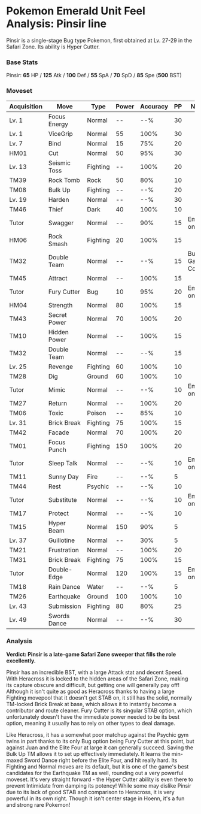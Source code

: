 # Pokemon Emerald Unit Feel Analysis: Pinsir line

Pinsir is a single-stage Bug type Pokemon, first obtained at Lv. 27-29 in the Safari Zone. Its ability is Hyper Cutter.

### Base Stats

Pinsir: **65** HP / **125** Atk / **100** Def / **55** SpA / **70** SpD / **85** Spe (**500** BST)

### Moveset

| Acquisition | Move         | Type     | Power | Accuracy | PP | Notes              |
|-------------|--------------|----------|-------|----------|----|--------------------|
| Lv. 1       | Focus Energy | Normal   | --    | --%      | 30 |                    |
| Lv. 1       | ViceGrip     | Normal   | 55    | 100%     | 30 |                    |
| Lv. 7       | Bind         | Normal   | 15    | 75%      | 20 |                    |
| HM01        | Cut          | Normal   | 50    | 95%      | 30 |                    |
| Lv. 13      | Seismic Toss | Fighting | --    | 100%     | 20 |                    |
| TM39        | Rock Tomb    | Rock     | 50    | 80%      | 10 |                    |
| TM08        | Bulk Up      | Fighting | --    | --%      | 20 |                    |
| Lv. 19      | Harden       | Normal   | --    | --%      | 30 |                    |
| TM46        | Thief        | Dark     | 40    | 100%     | 10 |                    |
| Tutor       | Swagger      | Normal   | --    | 90%      | 15 | Emerald only       |
| HM06        | Rock Smash   | Fighting | 20    | 100%     | 15 |                    |
| TM32        | Double Team  | Normal   | --    | --%      | 15 | Buy at Game Corner |
| TM45        | Attract      | Normal   | --    | 100%     | 15 |                    |
| Tutor       | Fury Cutter  | Bug      | 10    | 95%      | 20 | Emerald only       |
| HM04        | Strength     | Normal   | 80    | 100%     | 15 |                    |
| TM43        | Secret Power | Normal   | 70    | 100%     | 20 |                    |
| TM10        | Hidden Power | Normal   | --    | 100%     | 15 |                    |
| TM32        | Double Team  | Normal   | --    | --%      | 15 |                    |
| Lv. 25      | Revenge      | Fighting | 60    | 100%     | 10 |                    |
| TM28        | Dig          | Ground   | 60    | 100%     | 10 |                    |
| Tutor       | Mimic        | Normal   | --    | --%      | 10 | Emerald only       |
| TM27        | Return       | Normal   | --    | 100%     | 20 |                    |
| TM06        | Toxic        | Poison   | --    | 85%      | 10 |                    |
| Lv. 31      | Brick Break  | Fighting | 75    | 100%     | 15 |                    |
| TM42        | Facade       | Normal   | 70    | 100%     | 20 |                    |
| TM01        | Focus Punch  | Fighting | 150   | 100%     | 20 |                    |
| Tutor       | Sleep Talk   | Normal   | --    | --%      | 10 | Emerald only       |
| TM11        | Sunny Day    | Fire     | --    | --%      | 5  |                    |
| TM44        | Rest         | Psychic  | --    | --%      | 10 |                    |
| Tutor       | Substitute   | Normal   | --    | --%      | 10 | Emerald only       |
| TM17        | Protect      | Normal   | --    | --%      | 10 |                    |
| TM15        | Hyper Beam   | Normal   | 150   | 90%      | 5  |                    |
| Lv. 37      | Guillotine   | Normal   | --    | 30%      | 5  |                    |
| TM21        | Frustration  | Normal   | --    | 100%     | 20 |                    |
| TM31        | Brick Break  | Fighting | 75    | 100%     | 15 |                    |
| Tutor       | Double-Edge  | Normal   | 120   | 100%     | 15 | Emerald only       |
| TM18        | Rain Dance   | Water    | --    | --%      | 5  |                    |
| TM26        | Earthquake   | Ground   | 100   | 100%     | 10 |                    |
| Lv. 43      | Submission   | Fighting | 80    | 80%      | 25 |                    |
| Lv. 49      | Swords Dance | Normal   | --    | --%      | 30 |                    |

### Analysis

**Verdict: Pinsir is a late-game Safari Zone sweeper that fills the role excellently.**

Pinsir has an incredible BST, with a large Attack stat and decent Speed. With Heracross it is locked to the hidden areas of the Safari Zone, making its capture obscure and difficult, but getting one will generally pay off! Although it isn't quite as good as Heracross thanks to having a large Fighting movepool that it doesn't get STAB on, it still has the solid, normally TM-locked Brick Break at base, which allows it to instantly become a contributor and route cleaner. Fury Cutter is its singular STAB option, which unfortunately doesn't have the immediate power needed to be its best option, meaning it usually has to rely on other types to deal damage.

Like Heracross, it has a somewhat poor matchup against the Psychic gym twins in part thanks to its only Bug option being Fury Cutter at this point, but against Juan and the Elite Four at large it can generally succeed. Saving the Bulk Up TM allows it to set up effectively immediately. It learns the min-maxed Sword Dance right before the Elite Four, and hit really hard. Its Fighting and Normal moves are its default, but it is one of the game's best candidates for the Earthquake TM as well, rounding out a very powerful moveset. It's very straight forward - the Hyper Cutter ability is even there to prevent Intimidate from damping its potency! While some may dislike Pinsir due to its lack of good STAB and comparison to Heracross, it is very powerful in its own right. Though it isn't center stage in Hoenn, it's a fun and strong rare Pokemon!